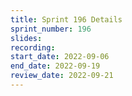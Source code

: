 ```yaml
---
title: Sprint 196 Details
sprint_number: 196
slides:
recording:
start_date: 2022-09-06
end_date: 2022-09-19
review_date: 2022-09-21
---
```

